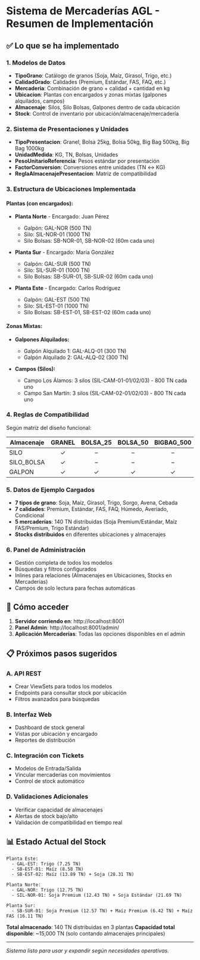 # Sistema de Mercaderías AGL - Resumen de Implementación

## ✅ Lo que se ha implementado

### 1. **Modelos de Datos**
- **TipoGrano**: Catálogo de granos (Soja, Maíz, Girasol, Trigo, etc.)
- **CalidadGrado**: Calidades (Premium, Estándar, FAS, FAQ, etc.)
- **Mercaderia**: Combinación de grano + calidad + cantidad en kg
- **Ubicacion**: Plantas con encargados y zonas mixtas (galpones alquilados, campos)
- **Almacenaje**: Silos, Silo Bolsas, Galpones dentro de cada ubicación
- **Stock**: Control de inventario por ubicación/almacenaje/mercadería

### 2. **Sistema de Presentaciones y Unidades**
- **TipoPresentacion**: Granel, Bolsa 25kg, Bolsa 50kg, Big Bag 500kg, Big Bag 1000kg
- **UnidadMedida**: KG, TN, Bolsas, Unidades
- **PesoUnitarioReferencia**: Pesos estándar por presentación
- **FactorConversion**: Conversiones entre unidades (TN ↔ KG)
- **ReglaAlmacenajePresentacion**: Matriz de compatibilidad

### 3. **Estructura de Ubicaciones Implementada**
#### **Plantas (con encargados):**
- **Planta Norte** - Encargado: Juan Pérez
  - Galpón: GAL-NOR (500 TN)
  - Silo: SIL-NOR-01 (1000 TN)
  - Silo Bolsas: SB-NOR-01, SB-NOR-02 (60m cada uno)

- **Planta Sur** - Encargado: María González
  - Galpón: GAL-SUR (500 TN)
  - Silo: SIL-SUR-01 (1000 TN)
  - Silo Bolsas: SB-SUR-01, SB-SUR-02 (60m cada uno)

- **Planta Este** - Encargado: Carlos Rodríguez
  - Galpón: GAL-EST (500 TN)
  - Silo: SIL-EST-01 (1000 TN)
  - Silo Bolsas: SB-EST-01, SB-EST-02 (60m cada uno)

#### **Zonas Mixtas:**
- **Galpones Alquilados:**
  - Galpón Alquilado 1: GAL-ALQ-01 (300 TN)
  - Galpón Alquilado 2: GAL-ALQ-02 (300 TN)

- **Campos (Silos):**
  - Campo Los Álamos: 3 silos (SIL-CAM-01-01/02/03) - 800 TN cada uno
  - Campo San Martín: 3 silos (SIL-CAM-02-01/02/03) - 800 TN cada uno

### 4. **Reglas de Compatibilidad**
Según matriz del diseño funcional:

| Almacenaje | GRANEL | BOLSA_25 | BOLSA_50 | BIGBAG_500 | BIGBAG_1000 |
|------------|:------:|:--------:|:--------:|:----------:|:-----------:|
| SILO       |   ✓    |    –     |     –    |      –     |      –      |
| SILO_BOLSA |   ✓    |    –     |     –    |      –     |      –      |
| GALPON     |   ✓    |    ✓     |     ✓    |      ✓     |      ✓      |

### 5. **Datos de Ejemplo Cargados**
- **7 tipos de grano**: Soja, Maíz, Girasol, Trigo, Sorgo, Avena, Cebada
- **7 calidades**: Premium, Estándar, FAS, FAQ, Húmedo, Averiado, Condicional
- **5 mercaderías**: 140 TN distribuidas (Soja Premium/Estándar, Maíz FAS/Premium, Trigo Estándar)
- **Stocks distribuidos** en diferentes ubicaciones y almacenajes

### 6. **Panel de Administración**
- Gestión completa de todos los modelos
- Búsquedas y filtros configurados
- Inlines para relaciones (Almacenajes en Ubicaciones, Stocks en Mercaderías)
- Campos de solo lectura para fechas automáticas

## 🚀 **Cómo acceder**

1. **Servidor corriendo en**: http://localhost:8001
2. **Panel Admin**: http://localhost:8001/admin/
3. **Aplicación Mercaderías**: Todas las opciones disponibles en el admin

## 📋 **Próximos pasos sugeridos**

### A. **API REST**
- Crear ViewSets para todos los modelos
- Endpoints para consultar stock por ubicación
- Filtros avanzados para búsquedas

### B. **Interfaz Web**
- Dashboard de stock general
- Vistas por ubicación y encargado
- Reportes de distribución

### C. **Integración con Tickets**
- Modelos de Entrada/Salida
- Vincular mercaderías con movimientos
- Control de stock automático

### D. **Validaciones Adicionales**
- Verificar capacidad de almacenajes
- Alertas de stock bajo/alto
- Validación de compatibilidad en tiempo real

## 📊 **Estado Actual del Stock**

```
Planta Este:
  - GAL-EST: Trigo (7.25 TN)
  - SB-EST-01: Maíz (8.58 TN)  
  - SB-EST-02: Maíz (13.89 TN) + Soja (28.31 TN)

Planta Norte:
  - GAL-NOR: Trigo (12.75 TN)
  - SIL-NOR-01: Soja Premium (12.43 TN) + Soja Estándar (21.69 TN)

Planta Sur:
  - SB-SUR-01: Soja Premium (12.57 TN) + Maíz Premium (6.42 TN) + Maíz FAS (16.11 TN)
```

**Total almacenado**: 140 TN distribuidas en 3 plantas
**Capacidad total disponible**: ~15,000 TN (solo contando almacenajes principales)

---

*Sistema listo para usar y expandir según necesidades operativas.*